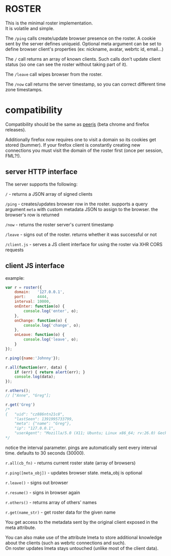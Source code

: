 # ROSTER


This is the minimal roster implementation.  
It is volatile and simple.

The `/ping` calls create/update browser presence on the roster. A cookie sent by the server defines uniqueid.
Optional meta argument can be set to define browser client's properties (ex: nickname, avatar, webrtc id, email...)

The `/` call returns an array of known clients. Such calls don't update client status (so one can see the roster without taking part of it).

The `/leave` call wipes browser from the roster.

The `/now` call returns the server timestamp, so you can correct different time zone timestamps.



# compatibility

Compatibility should be the same as [peerjs](http://peerjs.com/) (beta chrome and firefox releases).

Additionally firefox now requires one to visit a domain so its cookies get stored (bummer).
If your firefox client is constantly creating new connections you must visit the domain of the roster first (once per session, FML?!).



## server HTTP interface

The server supports the following:

`/` - returns a JSON array of signed clients

`/ping` - creates/updates browser row in the roster. supports a query argument `meta` with custom metadata JSON to assign to the browser. the browser's row is returned

`/now` - returns the roster server's current timestamp

`/leave` - signs out of the roster. returns whether it was successful or not

`/client.js` - serves a JS client interface for using the roster via XHR CORS requests



## client JS interface

example:

```javascript
var r = roster({
    domain:   '127.0.0.1',
    port:     4444,
    interval: 10000,
    onEnter: function(o) {
        console.log('enter', o);
    },
    onChange: function(o) {
        console.log('change', o);
    },
    onLeave: function(o) {
        console.log('leave', o);
    }
});

r.ping({name:'Johnny'});

r.all(function(err, data) {
    if (err) { return alert(err); }
    console.log(data);
});

r.others();
// ["Anne", "Greg"];

r.get('Greg')
/*
{   "uid": "cz886ntn21c8",
    "lastSeen": 1391995733799,
    "meta": {"name": "Greg"},
    "ip": "127.0.0.1",
    "userAgent": "Mozilla/5.0 (X11; Ubuntu; Linux x86_64; rv:26.0) Gecko/20100101 Firefox/26.0"   }
*/
```

notice the interval parameter.
pings are automatically sent every interval time.
defaults to 30 seconds (30000).

`r.all(cb_fn)` - returns current roster state (array of browsers)

`r.ping([meta_obj])` - updates browser state. meta_obj is optional

`r.leave()` - signs out browser

`r.resume()` - signs in browser again

`r.others()` - returns array of others' names

`r.get(name_str)` - get roster data for the given name

You get access to the metadata sent by the original client exposed in the meta attribute.

You can also make use of the attribute lmeta to store additional knowledge about the clients (such as webrtc connections and such).  
On roster updates lmeta stays untouched (unlike most of the client data).

